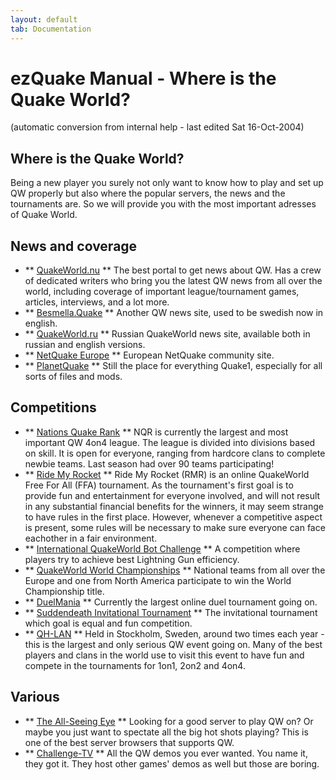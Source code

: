 ```yaml
---
layout: default
tab: Documentation
---
```


# ezQuake Manual - Where is the Quake World?
(automatic conversion from internal help - last edited Sat 16-Oct-2004)

## Where is the Quake World?


Being a new player you surely not only want to know how to play and set up QW properly but also where the popular servers, the news and the tournaments are. So we will provide you with the most important adresses of Quake World.
## News and coverage

- ** [QuakeWorld.nu](http://www.quakeworld.nu/) ** The best portal to get news about QW. Has a crew of dedicated writers who bring you the latest QW news from all over the world, including coverage of important league/tournament games, articles, interviews, and a lot more.
- ** [Besmella.Quake](http://www.besmella-quake.com/) ** Another QW news site, used to be swedish now in english.
- ** [QuakeWorld.ru](http://www.quakeworld.ru/) ** Russian QuakeWorld news site, available both in russian and english versions.
- ** [NetQuake Europe](http://members.webdeveloping.nl/~trouby/nqeu/) ** European NetQuake community site.
- ** [PlanetQuake](http://www.planetquake.com/quake1/) ** Still the place for everything Quake1, especially for all sorts of files and mods.

## Competitions

- ** [Nations Quake Rank](http://www.nqr.nu/) ** NQR is currently the largest and most important QW 4on4 league. The league is divided into divisions based on skill. It is open for everyone, ranging from hardcore clans to complete newbie teams. Last season had over 90 teams participating!
- ** [Ride My Rocket](http://www.norrteljeporten.se/robert/rmr/news.php) ** Ride My Rocket (RMR) is an online QuakeWorld Free For All (FFA) tournament. As the tournament's first goal is to provide fun and entertainment for everyone involved, and will not result in any substantial financial benefits for the winners, it may seem strange to have rules in the first place. However, whenever a competitive aspect is present, some rules will be necessary to make sure everyone can face eachother in a fair environment.
- ** [International QuakeWorld Bot Challenge](http://ibc.quakeworld.nu/) ** A competition where players try to achieve best Lightning Gun efficiency.
- ** [QuakeWorld World Championships](http://qwwc.quakeworld.nu/) ** National teams from all over the Europe and one from North America participate to win the World Championship title.
- ** [DuelMania](http://duelmania.quakeworld.nu/) ** Currently the largest online duel tournament going on.
- ** [Suddendeath Invitational Tournament](http://hem.bredband.net/b246801/) ** The invitational tournament which goal is equal and fun competition.
- ** [QH-LAN](http://www.qhlan.org/) ** Held in Stockholm, Sweden, around two times each year - this is the largest and only serious QW event going on. Many of the best players and clans in the world use to visit this event to have fun and compete in the tournaments for 1on1, 2on2 and 4on4.

## Various

- ** [The All-Seeing Eye](http://www.udpsoft.com/eye/) ** Looking for a good server to play QW on? Or maybe you just want to spectate all the big hot shots playing? This is one of the best server browsers that supports QW.
- ** [Challenge-TV](http://www.challenge-tv.com/) ** All the QW demos you ever wanted. You name it, they got it. They host other games' demos as well but those are boring.

